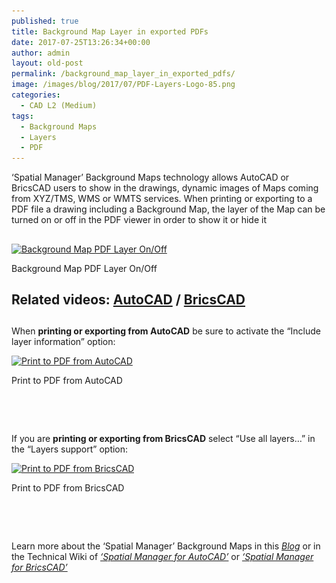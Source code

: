 ```yaml
---
published: true
title: Background Map Layer in exported PDFs
date: 2017-07-25T13:26:34+00:00
author: admin
layout: old-post
permalink: /background_map_layer_in_exported_pdfs/
image: /images/blog/2017/07/PDF-Layers-Logo-85.png
categories:
  - CAD L2 (Medium)
tags:
  - Background Maps
  - Layers
  - PDF
---
```

<p>
  <span lang="en"><span lang="en"><span lang="en" tabindex="-1">&#8216;Spatial Manager&#8217; Background Maps technology allows AutoCAD or BricsCAD users to show in the drawings, dynamic images of Maps coming from XYZ/TMS, WMS or WMTS services. When printing or exporting to a PDF file a drawing including a Background Map, the layer of the Map can be turned on or off in the PDF viewer in order to show it or hide it</span></span></span>
</p>

<p>
  <!--more-->
</p>

<h2>
</h2>

<div>
  <a href="/images/blog/2017/07/PDF-Layer-ON-OFF.png" target="_blank" rel="nofollow"><img src="/images/blog/2017/07/PDF-Layer-ON-OFF.png" alt="Background Map PDF Layer On/Off" width="832" height="521" srcset="/images/blog/2017/07/PDF-Layer-ON-OFF.png 832w, /images/blog/2017/07/PDF-Layer-ON-OFF-300x188.png 300w, /images/blog/2017/07/PDF-Layer-ON-OFF-768x481.png 768w, /images/blog/2017/07/PDF-Layer-ON-OFF-624x391.png 624w" sizes="(max-width: 832px) 100vw, 832px" /></a>
  
  <p>
    Background Map PDF Layer On/Off
  </p>
</div>

## **Related videos:** <span><a href="https://youtu.be/QUbfVXWWP18" target="_blank" rel="nofollow">AutoCAD</a> / <a href="https://youtu.be/HPhKq7xERhY" target="_blank" rel="nofollow">BricsCAD</a></span>

<h2>
</h2>

When **printing or exporting from AutoCAD** be sure to activate the &#8220;Include layer information&#8221; option:

<div>
  <a href="/images/blog/2017/07/PDF-settings-ACAD.png" target="_blank" rel="nofollow"><img src="/images/blog/2017/07/PDF-settings-ACAD.png" alt="Print to PDF from AutoCAD" width="711" height="324" srcset="/images/blog/2017/07/PDF-settings-ACAD.png 711w, /images/blog/2017/07/PDF-settings-ACAD-300x137.png 300w, /images/blog/2017/07/PDF-settings-ACAD-624x284.png 624w" sizes="(max-width: 711px) 100vw, 711px" /></a>
  
  <p>
    Print to PDF from AutoCAD
  </p>
</div>

<h2>
</h2>

&nbsp;

## 

If you are **printing or exporting from BricsCAD** select &#8220;Use all layers&#8230;&#8221; in the &#8220;Layers support&#8221; option:

<div>
  <a href="/images/blog/2017/07/PDF-settings-BCAD.png" target="_blank" rel="nofollow"><img src="/images/blog/2017/07/PDF-settings-BCAD.png" alt="Print to PDF from BricsCAD" width="627" height="461" srcset="/images/blog/2017/07/PDF-settings-BCAD.png 627w, /images/blog/2017/07/PDF-settings-BCAD-300x221.png 300w, /images/blog/2017/07/PDF-settings-BCAD-624x459.png 624w" sizes="(max-width: 627px) 100vw, 627px" /></a>
  
  <p>
    Print to PDF from BricsCAD
  </p>
</div>

<h2>
</h2>

&nbsp;

<h2>
</h2>

Learn more about the &#8216;Spatial Manager&#8217; Background Maps in this _<a href="/tag/background-maps/" target="_blank" rel="nofollow">Blog</a>_ or in the Technical Wiki of _<a href="http://wiki.spatialmanager.com/index.php/Spatial_Manager%E2%84%A2_for_AutoCAD_-_FAQs:_Background_Maps_(%22Standard%22_and_%22Professional%22_editions_only)" target="_blank" rel="nofollow">&#8216;Spatial Manager for AutoCAD&#8217;</a>_ or _<a href="http://wiki.spatialmanager.com/index.php/Spatial_Manager%E2%84%A2_for_BricsCAD_-_FAQs:_Background_Maps_(%22Standard%22_and_%22Professional%22_editions_only)" target="_blank" rel="nofollow">&#8216;Spatial Manager for BricsCAD&#8217;</a>_